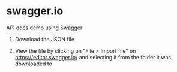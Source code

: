 # swagger.io
API docs demo using Swagger

1. Download the JSON file

2. View the file by clicking on "File > Import file" on https://editor.swagger.io/ and selecting it from the folder it was downloaded to
